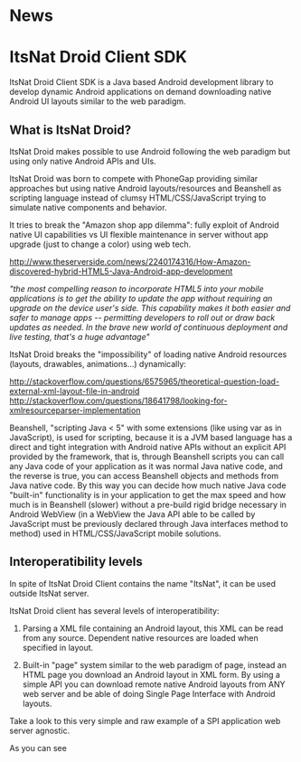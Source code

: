 News
======


ItsNat Droid Client SDK
======

ItsNat Droid Client SDK is a Java based Android development library to develop dynamic Android applications on demand downloading native Android UI layouts similar to the web paradigm.

What is ItsNat Droid?
------

ItsNat Droid makes possible to use Android following the web paradigm but using only native Android APIs and UIs.

ItsNat Droid was born to compete with PhoneGap providing similar approaches but using native Android layouts/resources and Beanshell as scripting language instead of clumsy
HTML/CSS/JavaScript trying to simulate native components and behavior.

It tries to break the "Amazon shop app dilemma": fully exploit of Android native UI capabilities vs UI flexible maintenance in server without app upgrade (just to change a color)
using web tech.

http://www.theserverside.com/news/2240174316/How-Amazon-discovered-hybrid-HTML5-Java-Android-app-development

*"the most compelling reason to incorporate HTML5 into your mobile applications is to get the ability to update the app without requiring an upgrade on the device user's side.
This capability makes it both easier and safer to manage apps -- permitting developers to roll out or draw back updates as needed. In the brave new world of continuous deployment
and live testing, that's a huge advantage"*

ItsNat Droid breaks the "impossibility" of loading native Android resources (layouts, drawables, animations...) dynamically:

http://stackoverflow.com/questions/6575965/theoretical-question-load-external-xml-layout-file-in-android
http://stackoverflow.com/questions/18641798/looking-for-xmlresourceparser-implementation


Beanshell, "scripting Java < 5" with some extensions (like using var as in JavaScript),  is used for scripting, because it is a JVM based language has a direct and tight
integration with Android native APIs without an explicit API provided by the framework, that is, through Beanshell scripts you can call any Java code of your application as it
was normal Java native code, and the reverse is true, you can access Beanshell objects and methods from Java native code. By this way you can decide how much native Java code
"built-in" functionality is in your application to get the max speed and how much is in Beanshell (slower) without a pre-build rigid bridge necessary in Android WebView
(in a WebView the Java API able to be called by JavaScript must be previously declared through Java interfaces method to method) used in HTML/CSS/JavaScript mobile solutions.

Interoperatibility levels
------

In spite of ItsNat Droid Client contains the name "ItsNat", it can be used outside ItsNat server.

ItsNat Droid client has several levels of interoperatibility:

1. Parsing a XML file containing an Android layout, this XML can be read from any source. Dependent native resources are loaded when specified in layout.

2. Built-in "page" system similar to the web paradigm of page, instead an HTML page you download an Android layout in XML form. By using a simple API you can download remote native
 Android layouts from ANY web server and be able of doing Single Page Interface with Android layouts.

Take a look to this very simple and raw example of a SPI application web server agnostic.

As you can see <script> elements containing Beanshell scripts are an extension to Android layouts. There are some other extensions like using the "id" standard attribute as
alternative to android:id (valid also)

3. Total integration with ItsNat server.

Yes, Android layout is a XML format so can be managed as DOM by ItsNat server. Everything is said, you can programming server centric stateful or stateless Android applications
the same way you're used with ItsNat Web. This is not totally new for you because ItsNat Web already supports raw XML, XUL and SVG layouts including events. The main difference
is you send Beanshell code instead JavaScript in your <script> elements and addCodeToSend() APIs, and Android client events may be sent to server converted to DOM events
(you decide what events are processed in server side).

For instance (layout and layout fragment) in a web server:

https://github.com/jmarranz/itsnat/blob/development/itsnat_dev/web/WEB-INF/pages/droid/test/test_droid_core.xml
https://github.com/jmarranz/itsnat/blob/development/itsnat_dev/web/WEB-INF/pages/droid/test/test_droid_core_fragment.xml

Some server side code snippets manipulating layouts:

https://github.com/jmarranz/itsnat/blob/development/itsnat_dev/src/java/test/droid/core/TestDroidFragmentInsertionInnerXML.java
https://github.com/jmarranz/itsnat/blob/development/itsnat_dev/src/java/test/droid/core/TestDroidFragmentInsertionUsingAPI.java
https://github.com/jmarranz/itsnat/blob/development/itsnat_dev/src/java/test/droid/core/TestDroidToDOM.java

Do you remember the powerful Remote Control capability of ItsNat Web? Yes you can do the same with Android, another Android device can be monitor an Android layout of another
device (with permission of course), most of non-web stuff of ItsNat server is supported.

There is no "ItsNat modes" (web/Android) in ItsNat server, Android layouts can coexist in the same web application with Web layouts, the main difference is when an Android layout
(registered with MIME android/layout) is requested  ItsNat manages this type with some differences regarding to web layouts (all of them using JavaScript).


On development
------

ItsNat Droid is on heavy development, there is no release in spite you can download the source code and play (master branch)

https://github.com/jmarranz/itsnat/tree/master/

Development happens on development branch, this is the branch to get the latest:

https://github.com/jmarranz/itsnat/tree/development/

Android client code is Java 6 compatible and supports Android +4.0.3 devices, developed with Android Studio and lives here:

https://github.com/jmarranz/itsnat/tree/master/ItsNatDroid

In development branch:

https://github.com/jmarranz/itsnat/tree/development/ItsNatDroid


You can play with the "apptest" Android application with many visual tests (also there're a lot of tests in code), no you're not going to find here something pretty, just
systematic testing. You must configure the URL of your ItsNat server (when loading this app click the Back button of your device for URL configuration, save your URL and then
click on "GO TO TESTS" button). Some examples like "TEST LOCAL X" are local and can run without ItsNat server, the key to understand these tests is by clicking "RELOAD" button
you get the same layout but processed dynamically.

All said before is already done and running, but some ambitious new things are pending like be able of dynamically load dependent resources like drawables and animations located
on server (some drawable is already working) and higher level components attached to DOM elements for easier management like in ItsNat Web.

License of ItsNat Droid Client (ItsNat server is LGPL v3)
------

[Apache v2](LICENSE-2.0.txt)

Nomenclature
------

Because there is a new kid on the block, new names arise to clarify:

- ItsNat Server: when referring only to the server part of ItsNat.
- ItsNat Droid: when referring to client and Droid part of ItsNat server for Android programming
- ItsNat Droid Client: when referring only to the Android library for development Android applications based on ItsNat
- ItsNat Web: when referring only to web (raw XML/HTML/SVG/XUL + JavaScript) development, not Android.

Specific Google Group
------

For ItsNat Droid only stuff, a new Goggle Group has been created:

https://groups.google.com/forum/#!forum/itsnat-droid

For Droid only discussions use this specific group.





























ItsNat : Natural AJAX. Component Based Java Web Application Framework

Project web site: http://www.itsnat.org

Full interactive demo of features here: [ItsNat Feature Showcase](http://www.innowhere.com/itsnat/feashow_servlet?itsnat_doc_name=feashow.main) (inline documentation and sample code)

Core features

ItsNat provides many more (core) features:

- DHTML on the server. Automatic client synchronization from server

- Some support of automatic server synchronization from client

- Web-continuations ("continue" events)

- User defined event types

- AJAX Timers

- Long running asynchronous server tasks (client is notified when finished)

- COMET without special application servers

- Server side DOM utils (to simplify DOM manipulation like lists, trees, ElementCSSInlineStyle support etc)

- Resolution of ${} based variables in markup (helps to keep Java DOM code as agnostic as possible of the concrete layout)

- Markup fragments (dynamic parts of the page to be inserted in any time very useful in Single Page Interface)

- DOM subtrees in server not going to be used anymore can be removed only in server saving memory (disconnected child nodes)

- SVG (and other namespaces) embedded inline on XHTML and application/xhtml+xml MIME

- SVG (and other namespaces) embedded inline on X/HTML and text/html MIME on

>- Browsers with native SVG

>- MSIE with Adobe SVG Viewer (v3.0 or v6.0 beta) plugin including dynamic processing of SVG DOM

>- Any browser with Flash support using SVGWeb

- Pure SVG documents including AJAX in browsers with native SVG or MSIE with Adobe SVG

- Viewer or Renesis Player v1.1 or Savarese Ssrc SVG/XUL plugin.

- Pure XUL documents including AJAX in Gecko browsers (like FireFox) or MSIE with

- Savarese Ssrc SVG/XUL plugin.

- XML generation

- IFrame/Object/Embed/Applet Auto-Binding: in server child documents opened by IFRAME, OBJECT, EMBED or APPLET tags are automatically bound to the parent document in server . This feature works with:

>- X/HTML loaded by an IFRAME

>- SVG loaded by an IFRAME/OBJECT/EMBED in browsers with native SVG or MSIE with Adobe SVG Viewer or Renesis   or Savarese Ssrc SVG/XUL (only OBJECT and EMBED)

>- SVG loaded by Batik applet (custom version for ItsNat) in an APPLET/OBJECT/EMBED

- Java to JavaScript generation utilities

- Server-sent events (events fired by the server sent to the client simulating user actions) with the real browser   or simulated   for instance to test the client view simulating user actions   or simulating the client in server

- Referrers: in page navigation, the previous document in server can be obtained to copy any data avoiding session data in page based applications. Navigation includes back/forward/reload support  . Two modes: push  and pull

- Degraded modes: Events disabled   and JavaScript disabled   modes

- Extreme Mashups

- AJAX bookmarking (or bookmarking in Single Page Interface applications)

- Pretty URLs

- Automatic page remote/view control of other users/sessions!!

- Remote Templates

As of v1.3 ItsNat provides a new stateless mode avoiding any use of session and no need of server affinity.

### Hello World

1. Create a new Java web project with your preferred IDE, the name is not important we will use "itsnat" .
2. Copy the following jars to the WEB-INF/lib (these jars are located in fw_dist/lib in the ItsNat distribution): ItsNat.jar, batik-dom.jar, batik-util.jar, batik-xml.jar, nekohtml.jar, serializer.jar, xercesImpl.jar, xml-apis.jar
3. Create a new servlet using the wizard of your IDE. In this example it is named "servlet", but this name is not mandatory. The default web.xml is valid as is. Remove any code and add the following:

```
import javax.servlet.*;
import org.itsnat.core.DocumentTemplate;
import org.itsnat.core.http.HttpServletWrapper;
import org.itsnat.core.http.ItsNatHttpServlet;

public class servlet extends HttpServletWrapper
{
    public void init(ServletConfig config) throws ServletException
    {
        super.init(config);

        ItsNatHttpServlet itsNatServlet = getItsNatHttpServlet();

        String pathPrefix = getServletContext().getRealPath("/");
        pathPrefix += "WEB-INF/pages/manual/";
       
        DocumentTemplate docTemplate;
        docTemplate = itsNatServlet.registerDocumentTemplate("manual.core.example","text/html",pathPrefix + "core_example.xhtml");
        docTemplate.addItsNatServletRequestListener(new CoreExampleLoadListener());

    }

}

```


The HttpServletWrapper class is an ItsNat utility class, it only forwards a normal request to ItsNat.
The standard servlet method "init" is used to configure ItsNat and to add an ItsNat template (core_example.xhtml) registered with the name "manual.core.example" and the class which process this template, CoreExampleLoadListener. A template is used to construct the final served page (ItsNat supports templates as page fragments too).
Create a new XHTML file with name "core_example.xhtml" in a new folder "WEB-INF/pages/manual/", this folder name and location is not mandatory. This file is a ItsNat template, as you can see is pure XHTML (HTML is supported too):

```
<!DOCTYPE html PUBLIC "-//W3C//DTD XHTML 1.0 Strict//EN"
"http://www.w3.org/TR/xhtml1/DTD/xhtml1-strict.dtd">

<html xmlns="http://www.w3.org/1999/xhtml">

    <head>
        <title>ItsNat Core Example</title>
    </head>

    <body>

        <h3>ItsNat Core Example</h3>
       
        <div itsnat:nocache="true" xmlns:itsnat="http://itsnat.org/itsnat">
            <div id="clickableId1">Clickable Elem 1</div>
            <div id="clickableId2">Clickable Elem 2</div>
        </div>

    </body>

</html>

```

Add a new Java class with name CoreExampleLoadListener (the package/location is not important and the class name is only an example) and the following code:

```
package org.itsnat.manual.core;

import org.itsnat.core.ItsNatServletRequest;
import org.itsnat.core.ItsNatServletResponse;
import org.itsnat.core.event.ItsNatServletRequestListener;
import org.itsnat.core.html.ItsNatHTMLDocument;

public class CoreExampleLoadListener implements ItsNatServletRequestListener
{
    public CoreExampleLoadListener() {}

    public void processRequest(ItsNatServletRequest request, ItsNatServletResponse response)
    {
        ItsNatHTMLDocument itsNatDoc = (ItsNatHTMLDocument)request.getItsNatDocument();
        new CoreExampleProcessor(itsNatDoc);
    }

}
```

The method processRequest (implementing the interface ItsNatServletRequestListener) is called when a user loads a new page with a URL:

```
http://<host>:<port>/<yourapp>/servlet?itsnat_doc_name=manual.core.example
```


ItsNat creates automatically an ItsNatHTMLDocument object when a new page is loaded, this object wraps the org.w3c.dom.Document object build using the specified page template (manual.core.example), this object is got calling ItsNatHTMLDocument.getDocument(). This DOM document represents the client page, any change performed to the DOM tree will be propagated to the client.
The CoreExampleLoadListener delegates to a new CoreExampleProcessor instance:

```
package org.itsnat.manual.coreimport org.itsnat.core.html.ItsNatHTMLDocument;

import org.w3c.dom.Element;
import org.w3c.dom.Text;
import org.w3c.dom.events.Event;
import org.w3c.dom.events.EventListener;
import org.w3c.dom.events.EventTarget;
import org.w3c.dom.html.HTMLDocument;

public class CoreExampleProcessor implements EventListener
{
    protected ItsNatHTMLDocument itsNatDoc;
    protected Element clickElem1;
    protected Element clickElem2;

    public CoreExampleProcessor(ItsNatHTMLDocument itsNatDoc)
    {
        this.itsNatDoc = itsNatDoc;
        load();
    }

    public void load()
    {
        HTMLDocument doc = itsNatDoc.getHTMLDocument();
        this.clickElem1 = doc.getElementById("clickableId1");
        this.clickElem2 = doc.getElementById("clickableId2");
        clickElem1.setAttribute("style","color:red;");
        Text text1 = (Text)clickElem1.getFirstChild();
        text1.setData("Click Me!");
        Text text2 = (Text)clickElem2.getFirstChild();
        text2.setData("Cannot be clicked");
        Element noteElem = doc.createElement("p");
        noteElem.appendChild(doc.createTextNode("Ready to receive clicks..."));
        doc.getBody().appendChild(noteElem);
  	itsNatDoc.addEventListener((EventTarget)clickElem1,"click",this,false);
    }

    public void handleEvent(Event evt)
    {
        EventTarget currTarget = evt.getCurrentTarget();
        if (currTarget == clickElem1)
        {
            removeClickable(clickElem1);
            setAsClickable(clickElem2);
        }
        else
        {
            setAsClickable(clickElem1);
            removeClickable(clickElem2);
        }
        HTMLDocument doc = (HTMLDocument)itsNatDoc.getDocument();
        Element noteElem = doc.createElement("p");
        noteElem.appendChild(doc.createTextNode("Clicked " + ((Element)currTarget).getAttribute("id")));
        doc.getBody().appendChild(noteElem);
    }

    public void setAsClickable(Element elem)
    {
        elem.setAttribute("style","color:red;");
        Text text = (Text)elem.getFirstChild();
        text.setData("Click Me!"); 
	itsNatDoc.addEventListener((EventTarget)elem,"click",this,false);
    }

    public void removeClickable(Element elem)
    {
        elem.removeAttribute("style");
        Text text = (Text)elem.getFirstChild();
        text.setData("Cannot be clicked"); 
	itsNatDoc.removeEventListener((EventTarget)elem,"click",this,false);
    }

}
```


As you can see, the page view is changed using standard W3C DOM methods at load time, when an event is received. To listen to events, the method ItsNatHTMLDocument.addEventListener is called, this method is very similar to org.w3c.dom.events.EventTarget.addEventListener:

```
itsNatDoc.addEventListener((EventTarget)clickElem1,"click",this,false)
```

This method adds the CoreExampleProcessor instance as a listener, because this class implements org.w3c.dom.events.EventListener, ready to receive mouse click events. When the user clicks the specified element in the client an event is sent to the server using AJAX techniques and converted to a W3C DOM MouseEvent, and the method handleEvent(Event) is called, any change is transparently propagated to the client as the event result.
The method ItsNatHTMLDocument.removeEventListener is used to unregister a listener, again mimics org.w3c.dom.events.EventTarget.removeEventListener.
Now run the application. The following image shows the client page state after the user clicks the first element:



Source: http://itsnat.sourceforge.net/index.php?_page=support.tutorial.core
